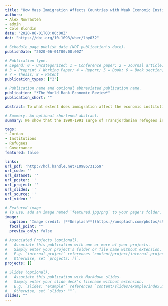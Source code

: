 ```yaml
---
title: "How Mass Immigration Affects Countries with Weak Economic Institutions: A Natural Experiment in Jordan"
authors:
- Alex Nowrasteh
- admin
- Cole Blondin
date: "2020-06-01T00:00:00Z"
doi: "https://doi.org/10.1093/wber/lhy032"

# Schedule page publish date (NOT publication's date).
publishDate: "2020-06-01T00:00:00Z"

# Publication type.
# Legend: 0 = Uncategorized; 1 = Conference paper; 2 = Journal article;
# 3 = Preprint / Working Paper; 4 = Report; 5 = Book; 6 = Book section;
# 7 = Thesis; 8 = Patent
publication_types: ["2"]

# Publication name and optional abbreviated publication name.
publication: "*The World Bank Economic Review*"
publication_short: ""

abstract: To what extent does immigration affect the economic institutions in destination countries? While there is much evidence that economic institutions in developed nations are either unaffected or improved after immigration, there is little evidence of how immigration affects the economic institutions of developing countries that typically have weaker institutions. Using the Synthetic Control Method, this study estimates a significant and long-lasting positive effect on Jordanian economic institutions from the surge of refugees from the First Gulf War. The surge of refugees to Jordan in 1990–1991 was massive, equal to 10 percent of Jordan’s population in 1990. Importantly, these refugees were able to have a large and direct impact on Jordanian economic institutions because they could work, live, and vote immediately upon entry due to a quirk in Jordanian law. The refugee surge was the main mechanism by which Jordan’s economic institutions improved in the decades that followed.

# Summary. An optional shortened abstract.
summary: We show that the 1990-1991 surge of Transjordanian refugees into Jordan had a direct and positive impact on Jordanian economic institutions.  Allowed to vote immediately under Jordanian law, the Transjordianian refugees kickstarted substantial and long-lasting economic reforms.

tags:
- Jordan
- Institutions
- Refugees
- Governance
featured: false

links:
url_pdf: 'http://hdl.handle.net/10986/31559'
url_code: ''
url_dataset: ''
url_poster: ''
url_project: ''
url_slides: ''
url_source: ''
url_video: ''

# Featured image
# To use, add an image named `featured.jpg/png` to your page's folder.
image:
  caption: 'Image credit: [**Unsplash**](https://unsplash.com/photos/s9CC2SKySJM)'
  focal_point: ""
  preview_only: false

# Associated Projects (optional).
#   Associate this publication with one or more of your projects.
#   Simply enter your project's folder or file name without extension.
#   E.g. `internal-project` references `content/project/internal-project/index.md`.
#   Otherwise, set `projects: []`.
projects: []

# Slides (optional).
#   Associate this publication with Markdown slides.
#   Simply enter your slide deck's filename without extension.
#   E.g. `slides: "example"` references `content/slides/example/index.md`.
#   Otherwise, set `slides: ""`.
slides: ""
---
```

